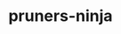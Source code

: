 ---
title: "pruners-ninja"
layout: cache
categories: [package, develop]
meta: {"compilers": ["gcc@=11.4.0", "gcc@=9.4.0", "oneapi@=2024.2.1"], "num_specs": 18, "num_specs_by_stack": {"e4s": 6, "e4s-neoverse-v2": 6, "e4s-neoverse_v1": 3, "e4s-oneapi": 2, "e4s-power": 1, "root": 18}, "oss": ["ubuntu20.04", "ubuntu22.04"], "platforms": ["linux"], "stacks": ["e4s", "e4s-neoverse-v2", "e4s-neoverse_v1", "e4s-oneapi", "e4s-power", "root"], "targets": ["neoverse_v1", "neoverse_v2", "ppc64le", "x86_64_v3"], "versions": ["1.0.1"]}
spec_details: [{"compiler": "gcc@=11.4.0", "hash": "35wclkphci3voxzfjk2k3nfalz6grsov", "os": "ubuntu22.04", "platform": "linux", "size": "-", "stacks": ["e4s-neoverse-v2", "root"], "target": "neoverse_v2", "variants": ["build_system=autotools", "patches=66619be"], "versions": ["1.0.1"]}, {"compiler": "gcc@=11.4.0", "hash": "4plgavfpfp62ztiz4pfoj255ipplpyas", "os": "ubuntu22.04", "platform": "linux", "size": "-", "stacks": ["e4s-neoverse-v2", "root"], "target": "neoverse_v2", "variants": ["build_system=autotools", "patches=66619be"], "versions": ["1.0.1"]}, {"compiler": "gcc@=11.4.0", "hash": "abxim4g2ynnfp7u2pakgxksulizdhyin", "os": "ubuntu22.04", "platform": "linux", "size": "-", "stacks": ["e4s-neoverse-v2", "root"], "target": "neoverse_v2", "variants": ["build_system=autotools", "patches=66619be"], "versions": ["1.0.1"]}, {"compiler": "gcc@=11.4.0", "hash": "axs3yykxkarmckccp7sdaabspju7oney", "os": "ubuntu22.04", "platform": "linux", "size": "-", "stacks": ["e4s", "root"], "target": "x86_64_v3", "variants": ["build_system=autotools", "patches=66619be"], "versions": ["1.0.1"]}, {"compiler": "oneapi@=2024.2.1", "hash": "b5uyc6u4gzkn7x5qlvjfbnoifexwisv2", "os": "ubuntu22.04", "platform": "linux", "size": "-", "stacks": ["e4s-oneapi", "root"], "target": "x86_64_v3", "variants": ["build_system=autotools", "patches=66619be"], "versions": ["1.0.1"]}, {"compiler": "gcc@=11.4.0", "hash": "feaue35gw6a2tbet4wssygrx2doxlwb4", "os": "ubuntu22.04", "platform": "linux", "size": "-", "stacks": ["e4s", "root"], "target": "x86_64_v3", "variants": ["build_system=autotools", "patches=66619be"], "versions": ["1.0.1"]}, {"compiler": "gcc@=11.4.0", "hash": "hez3pnp4pzrjhvsn4mu2fedcwnb7bszp", "os": "ubuntu22.04", "platform": "linux", "size": "-", "stacks": ["e4s-neoverse-v2", "root"], "target": "neoverse_v2", "variants": ["build_system=autotools", "patches=66619be"], "versions": ["1.0.1"]}, {"compiler": "gcc@=11.4.0", "hash": "hjpjxaqug7ecwmsdoar4iesyoq7ddhzl", "os": "ubuntu22.04", "platform": "linux", "size": "-", "stacks": ["e4s-neoverse_v1", "root"], "target": "neoverse_v1", "variants": ["build_system=autotools", "patches=66619be"], "versions": ["1.0.1"]}, {"compiler": "oneapi@=2024.2.1", "hash": "kiiguaz44dscoao746ig3kag627v4bzk", "os": "ubuntu22.04", "platform": "linux", "size": "-", "stacks": ["e4s-oneapi", "root"], "target": "x86_64_v3", "variants": ["build_system=autotools", "patches=66619be"], "versions": ["1.0.1"]}, {"compiler": "gcc@=11.4.0", "hash": "nlrwciplj5ojmhwohjbdomulzaxdnn23", "os": "ubuntu22.04", "platform": "linux", "size": "-", "stacks": ["e4s", "root"], "target": "x86_64_v3", "variants": ["build_system=autotools", "patches=66619be"], "versions": ["1.0.1"]}, {"compiler": "gcc@=11.4.0", "hash": "nygkpa7pchd73itgjjjfq333v5tarc6k", "os": "ubuntu22.04", "platform": "linux", "size": "-", "stacks": ["e4s", "root"], "target": "x86_64_v3", "variants": ["build_system=autotools", "patches=66619be"], "versions": ["1.0.1"]}, {"compiler": "gcc@=11.4.0", "hash": "pjtlm3wgqynhxgkdyi3gtfxkdc6gzopa", "os": "ubuntu22.04", "platform": "linux", "size": "-", "stacks": ["e4s", "root"], "target": "x86_64_v3", "variants": ["build_system=autotools", "patches=66619be"], "versions": ["1.0.1"]}, {"compiler": "gcc@=11.4.0", "hash": "pqntm4dezt4zil5vjlahhcljw4iq5job", "os": "ubuntu22.04", "platform": "linux", "size": "-", "stacks": ["e4s-neoverse-v2", "root"], "target": "neoverse_v2", "variants": ["build_system=autotools", "patches=66619be"], "versions": ["1.0.1"]}, {"compiler": "gcc@=11.4.0", "hash": "rfoiutorjgezfemmcoqhbaxql23waeiz", "os": "ubuntu22.04", "platform": "linux", "size": "-", "stacks": ["e4s", "root"], "target": "x86_64_v3", "variants": ["build_system=autotools", "patches=66619be"], "versions": ["1.0.1"]}, {"compiler": "gcc@=11.4.0", "hash": "timgwgr4s67bf7bdpdx4twlib3dspkvn", "os": "ubuntu22.04", "platform": "linux", "size": "-", "stacks": ["e4s-neoverse-v2", "root"], "target": "neoverse_v2", "variants": ["build_system=autotools", "patches=66619be"], "versions": ["1.0.1"]}, {"compiler": "gcc@=11.4.0", "hash": "y5ehes6iexnft6iytv4svdfkjz4cxryc", "os": "ubuntu22.04", "platform": "linux", "size": "-", "stacks": ["e4s-neoverse_v1", "root"], "target": "neoverse_v1", "variants": ["build_system=autotools", "patches=66619be"], "versions": ["1.0.1"]}, {"compiler": "gcc@=11.4.0", "hash": "yi2dp6up7hk4pzn2sdbig7qgfudokiac", "os": "ubuntu22.04", "platform": "linux", "size": "-", "stacks": ["e4s-neoverse_v1", "root"], "target": "neoverse_v1", "variants": ["build_system=autotools", "patches=66619be"], "versions": ["1.0.1"]}, {"compiler": "gcc@=9.4.0", "hash": "z6krixcmru4z5lo4hnmgijs4ftfo3q76", "os": "ubuntu20.04", "platform": "linux", "size": "-", "stacks": ["e4s-power", "root"], "target": "ppc64le", "variants": ["build_system=autotools", "patches=66619be"], "versions": ["1.0.1"]}]
---